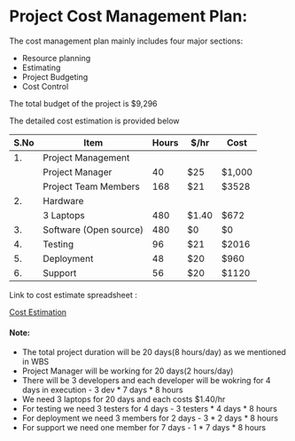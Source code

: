 # Project Cost Management Plan:

The cost management plan mainly includes four major sections:

- Resource planning
- Estimating
- Project Budgeting
- Cost Control

The total budget of the project is $9,296

The detailed cost estimation is provided below

| S.No | Item                   | Hours | $/hr | Cost   |
|------|------------------------|-------|------|--------|
| 1.   | Project Management     |       |      |        |
|      | Project Manager        |  40   | $25  | $1,000 |
|      | Project Team Members   | 168   | $21  | $3528  |
| 2.   |  Hardware              |       |      |        |
|      | 3 Laptops              | 480   | $1.40  | $672  |
| 3.   | Software (Open source) | 480   | $0   | $0     |
| 4.   | Testing                | 96    | $21  | $2016  |
| 5.   | Deployment             | 48    | $20  | $960   |
| 6.   | Support                | 56    | $20  | $1120  |

Link to cost estimate spreadsheet :

[Cost Estimation](https://docs.google.com/spreadsheets/d/1-8uPObcfkXOwcRhq_2eUthfS3pnVIYnEY3f8C0wqCK0/edit#gid=0)


#### Note: 

- The total project duration will be 20 days(8 hours/day) as we mentioned in WBS
- Project Manager will be working for 20 days(2 hours/day) 
- There will be 3 developers and each developer will be wokring for 4 days in execution - 3 dev * 7 days * 8 hours 
- We need 3 laptops for 20 days and each costs $1.40/hr
- For testing we need 3 testers for 4 days - 3 testers * 4 days * 8 hours
- For deployment we need 3 members for 2 days - 3 * 2 days * 8 hours
- For support we need one member for 7 days - 1 * 7 days * 8 hours
